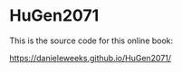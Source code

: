 # HuGen2071

This is the source code for this online book:

https://danieleweeks.github.io/HuGen2071/
